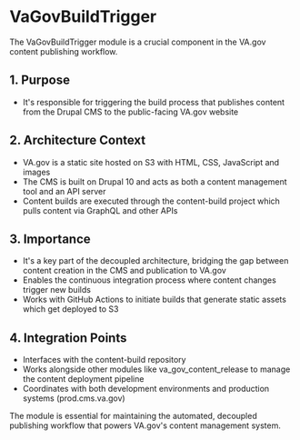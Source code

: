 # VaGovBuildTrigger

The VaGovBuildTrigger module is a crucial component in the VA.gov content publishing workflow.

## 1. Purpose

- It's responsible for triggering the build process that publishes content from the Drupal CMS to the public-facing VA.gov website

## 2. Architecture Context

- VA.gov is a static site hosted on S3 with HTML, CSS, JavaScript and images
- The CMS is built on Drupal 10 and acts as both a content management tool and an API server
- Content builds are executed through the content-build project which pulls content via GraphQL and other APIs

## 3. Importance

- It's a key part of the decoupled architecture, bridging the gap between content creation in the CMS and publication to VA.gov
- Enables the continuous integration process where content changes trigger new builds
- Works with GitHub Actions to initiate builds that generate static assets which get deployed to S3

## 4. Integration Points

- Interfaces with the content-build repository
- Works alongside other modules like va_gov_content_release to manage the content deployment pipeline
- Coordinates with both development environments and production systems (prod.cms.va.gov)

The module is essential for maintaining the automated, decoupled publishing workflow that powers VA.gov's content management system.